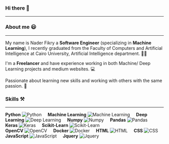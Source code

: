 ### Hi there 👋
- - -
### About me :smiley:
- - -
My name is Nader Fikry a **Software Engineer** (specializing in **Machine Learning**), I recently graduated from the Faculty of Computers and Artificial Intelligence at Cairo University, Artificial Intelligence department. :man_student:

I'm a **Freelancer** and have experience working in both Machine/ Deep Learning projects and medium websites. :computer:

Passionate about learning new skills and working with others with the same passion. :rocket:

### Skills :hammer_and_pick:
- - -
**Python** ![Python](https://cdn-icons-png.flaticon.com/32/1822/1822920.png) &nbsp; &nbsp;
**Machine Learning** ![Machine Learning](https://cdn-icons-png.flaticon.com/32/2103/2103611.png) &nbsp; &nbsp; **Deep Learning** ![Deep Learning](https://cdn-icons-png.flaticon.com/32/2103/2103718.png) &nbsp; &nbsp; **Numpy** ![Numpy](https://icons-for-free.com/iconfiles/png/32/NumPy-1324888747155633047.png) &nbsp; &nbsp;
**Pandas** ![Pandas](https://cdn-icons-png.flaticon.com/32/1531/1531344.png) &nbsp; &nbsp; **Keras** ![Keras](https://cdn-icons-png.flaticon.com/32/3522/3522415.png) &nbsp; &nbsp; **Scikit-Learn** ![Scikit-Learn](https://cdn-icons-png.flaticon.com/32/3600/3600950.png)  
**OpenCV** ![OpenCV](https://cdn-icons-png.flaticon.com/32/3600/3600937.png) &nbsp; &nbsp; **Docker** ![Docker](https://cdn-icons-png.flaticon.com/32/5969/5969059.png) &nbsp; &nbsp; **HTML** ![HTML](https://cdn-icons-png.flaticon.com/32/186/186320.png) &nbsp; &nbsp;
**CSS** ![CSS](https://cdn-icons-png.flaticon.com/32/186/186319.png) &nbsp; &nbsp; **JavaScript** ![JavaScript](https://cdn-icons-png.flaticon.com/32/5968/5968292.png) 
&nbsp; &nbsp; **Jquery** ![Jquery](https://cdn-icons-png.flaticon.com/32/3600/3600926.png)

